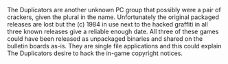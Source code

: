 The Duplicators are another unknown PC group that possibly were a pair of crackers, given the plural in the name. Unfortunately the original packaged releases are lost but the (c) 1984 in use next to the hacked graffiti in all three known releases give a reliable enough date. All three of these games could have been released as unpackaged binaries and shared on the bulletin boards as-is. They are single file applications and this could explain The Duplicators desire to hack the in-game copyright notices.